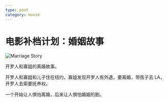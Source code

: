```yaml
---
type: post
category: movie
---
```


# 电影补档计划：婚姻故事

![Marriage Story](https://img1.doubanio.com/view/photo/l/public/p2571760178.webp)

开罗人和寡姐的离婚故事。

开罗人和寡姐和儿子住在纽约，寡姐发现开罗人有外遇，要离婚，带孩子去 LA，开罗人去索要抚养权。

一个开始让人惧怕离婚，后来让人惧怕婚姻的剧。
